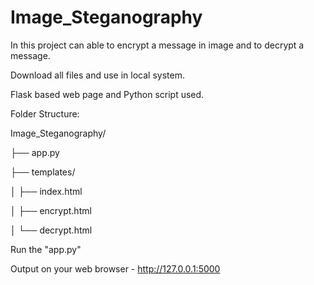 # Image_Steganography

In this project can able to encrypt a message in image and to decrypt a message.

Download all files and use in local system.

Flask based web page and Python script used.

Folder Structure:

Image_Steganography/

├── app.py

├── templates/

│   ├── index.html

│   ├── encrypt.html

│   └── decrypt.html



Run the "app.py" 

Output on your web browser - http://127.0.0.1:5000
